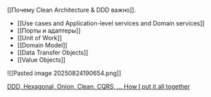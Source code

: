 [[Почему Clean Architecture & DDD важно]].

- [[Use cases and Application-level services and Domain services]]
- [[Порты и адаптеры]]
- [[Unit of Work]]
- [[Domain Model]]
- [[Data Transfer Objects]]
- [[Value Objects]]

![[Pasted image 20250824190654.png]]

[DDD, Hexagonal, Onion, Clean, CQRS, … How I put it all together](https://herbertograca.com/2017/11/16/explicit-architecture-01-ddd-hexagonal-onion-clean-cqrs-how-i-put-it-all-together/)